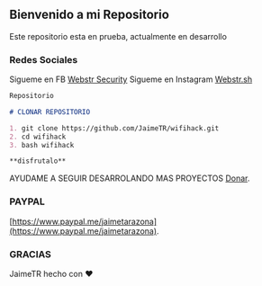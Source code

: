 ## Bienvenido a mi Repositorio

Este repositorio esta en prueba, actualmente en desarrollo 

### Redes Sociales

Sigueme en FB [Webstr Security](https://www.facebook.com/HackerWebstr/)
Sigueme en Instagram [Webstr.sh](https://www.facebook.com/HackerWebstr/)



```markdown
Repositorio 

# CLONAR REPOSITORIO

1. git clone https://github.com/JaimeTR/wifihack.git
2. cd wifihack
3. bash wifihack

**disfrutalo** 
```

AYUDAME A SEGUIR DESARROLANDO MAS PROYECTOS [Donar](https://www.paypal.me/jaimetarazona).

### PAYPAL

[https://www.paypal.me/jaimetarazona](https://www.paypal.me/jaimetarazona). 


### GRACIAS

JaimeTR hecho con ❤️
